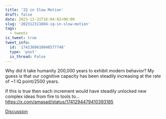 ```yaml
---
title: 'IQ in Slow Motion'
draft: false
date: 2023-12-31T16:04:02+00:00
slug: '202312311604-iq-in-slow-motion'
tags:
  - tweets
is_tweet: true
tweet_info:
  id: '1741369610048577748'
  type: 'post'
  is_thread: False
---
```




Why did it take humanity 200,000 years to exhibit modern behavior? My guess is that our cognitive capacity has been steadily increasing at the rate of ~1 IQ point/2500 years.

If this is true then each increment would have steadily unlocked new complex ideas from fire to tools to… <https://x.com/amasad/status/1741294479410393185>

[Discussion](https://x.com/sytelus/status/1741369610048577748)
